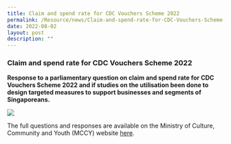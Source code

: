 ```yaml
---
title: Claim and spend rate for CDC Vouchers Scheme 2022
permalink: /Resource/news/Claim-and-spend-rate-for-CDC-Vouchers-Scheme-2022/
date: 2022-08-02
layout: post
description: ""
---
```

### Claim and spend rate for CDC Vouchers Scheme 2022

**Response to a parliamentary question on claim and spend rate for CDC Vouchers Scheme 2022 and if studies on the utilisation been done to design targeted measures to support businesses and segments of Singaporeans.**

![](/images/NewsRoom/Parliament%20House.jpg)

The full questions and responses are available on the Ministry of Culture, Community and Youth (MCCY) website [here](https://www.mccy.gov.sg/about-us/news-and-resources/parliamentary-matters/2022/Aug/claim-and-spend-rate-for-cdc-vouchers-scheme-2022).